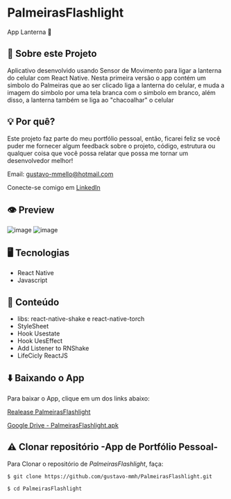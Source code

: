 # PalmeirasFlashlight

App Lanterna 🔦 

## 📌 Sobre este Projeto

Aplicativo desenvolvido usando Sensor de Movimento para ligar a lanterna do celular com React Native. Nesta primeira versão o app contém um simbolo do Palmeiras que ao ser clicado liga a lanterna do celular, e muda a imagem do simbolo por uma tela branca com o simbolo em branco, além disso, a lanterna também se liga ao "chacoalhar" o celular

## 💡 Por quê?

Este projeto faz parte do meu portfólio pessoal, então, ficarei feliz se você puder me fornecer algum feedback sobre o projeto, código, estrutura ou qualquer coisa que você possa relatar que possa me tornar um desenvolvedor melhor!

Email: gustavo-mmello@hotmail.com

Conecte-se comigo em [LinkedIn](https://www.linkedin.com/in/gustavo-m-mello/)

## 👁️ Preview 
![image](https://user-images.githubusercontent.com/31542242/171121510-b3c39421-1b3e-4234-944a-392ce6f84026.png)
![image](https://user-images.githubusercontent.com/31542242/171121637-4f24ff50-5eff-46c7-8c72-bd529bb9558b.png)

## 🖥️ Tecnologias

- React Native
- Javascript

## 📝 Conteúdo 

- libs: react-native-shake e react-native-torch
- StyleSheet
- Hook Usestate
- Hook UesEffect
- Add Listener to RNShake
- LifeCicly ReactJS

## ⬇️ Baixando o App

Para baixar o App, clique em um dos links abaixo:

[Realease PalmeirasFlashlight](https://github.com/gustavo-mmh/PalmeirasFlashlight/releases/tag/V1.0.0)

[Google Drive - PalmeirasFlashlight.apk](https://drive.google.com/file/d/15O6evwKny7PrsoCAeHwyaIrZwniQbGud/view?usp=sharing) 

## ⚠️ Clonar repositório -App de Portfólio Pessoal-

Para Clonar o repositório de *PalmeirasFlashlight*, faça:

```
$ git clone https://github.com/gustavo-mmh/PalmeirasFlashlight.git

$ cd PalmeirasFlashlight 

```
